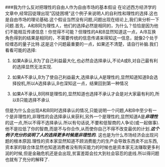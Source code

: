 ###我为什么反对把理性的自由人作为自由市场的基本假设
在论述西方经济学的文章中,经常囚徒理出现"囚徒困境"这个例子来说明人的自利性和理性的选择.这也是自由市场的理论基础.这个假设当然没有问题,问题出现在结论上,我们来分析一下问题.首先，A和B同为理性人，他们的选择必然是相同的，为什么？恰恰是因为他们不能相互传递信息！你觉得不可能？但理性的A和B显然知道这一点，A/B互换角色得到的结果是相同的，不需要传统的信息传递来得知这一信息，就像2个处于绞缠态的量子比特.这是这个问题最重要的一点，如果还不清楚，请自行补脑.我们看看可能的选择:

1. 如果A承认,B为了自己利益最大化,也必然会选择承认,不论A或B,对自己最有利的选择显然无法实现.


2. 如果A不承认,B为了使自己利益最大,选择承认,A是理性的,显然知道知道B会选择投机,所以A选择承认,B也深知这一点，结果回到第一种情况


3. 如果A不承认,B同样是理性的,显然知道也选择不承认才会是对大家最有利的,所以B只能选择不承认

但是为什么会出现A和B同时选择承认的情况,只能说明一个问题,A和B中至少有一个是非理性的,非理性的会选择承认来获利,另外一个是理性的,显然知道A是***非理性***的这一点,所以不得不选择承认.所以有句话说,不要和低智商的人争论(或一起做事).他不是拉低了你的智商,而是不与你合作,从而使你自己不得不改变最优的计划.***这个例子充分的说明了人的选择更多时候是非理性的.***
这也是为什么市场经济会出现问题的根本原因.理性的资本家显然知道不顾消费能力的生产会导致东西卖不出东西,资本家的联合体显然也知道消费者没有购买能力的时候也是资本家无法赚取更多利润的时候,但是金融危机还是会出现,贫富差距会拉大到社会容忍的底线.所以得问题也就有了充分的解释了.
